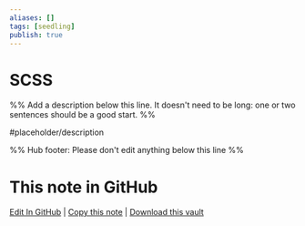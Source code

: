```yaml
---
aliases: []
tags: [seedling]
publish: true
---
```


# SCSS

%% Add a description below this line. It doesn't need to be long: one or two sentences should be a good start. %%

#placeholder/description

%% Hub footer: Please don't edit anything below this line %%

# This note in GitHub

<span class="git-footer">[Edit In GitHub](https://github.dev/obsidian-community/obsidian-hub/blob/main/05%20-%20Concepts/SCSS.md "git-hub-edit-note") | [Copy this note](https://raw.githubusercontent.com/obsidian-community/obsidian-hub/main/05%20-%20Concepts/SCSS.md "git-hub-copy-note") | [Download this vault](https://github.com/obsidian-community/obsidian-hub/archive/refs/heads/main.zip "git-hub-download-vault") </span>
